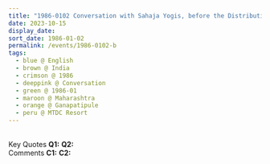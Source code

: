 ```yaml
---
title: "1986-0102 Conversation with Sahaja Yogis, before the Distribution of Presence to the Couples, Porch facing the Indian Sea, MTDC Resort, Gaṇapatīpuḷe, Maharashtra, India"
date: 2023-10-15
display_date: 
sort_date: 1986-01-02
permalink: /events/1986-0102-b
tags:
  - blue @ English
  - brown @ India
  - crimson @ 1986
  - deeppink @ Conversation
  - green @ 1986-01
  - maroon @ Maharashtra
  - orange @ Ganapatipule
  - peru @ MTDC Resort
---
```


<br>

<wave-list>
  <list-title color="DarkSeaGreen" width="55">Key Quotes</list-title>
  <list-item color="BlanchedAlmond" width="280"><b>Q1:</b> <i></i></list-item>
  <list-item color="Lavender" width="280"><b>Q2:</b> <i></i></list-item>
</wave-list>

<br>

<wave-list>
  <list-title color="DarkSeaGreen" width="55">Comments</list-title>
  <list-item color="BlanchedAlmond" width="280"><b>C1:</b> <i></i></list-item>
  <list-item color="Lavender" width="280"><b>C2:</b> <i></i></list-item>
</wave-list>